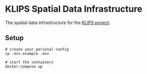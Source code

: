 # KLIPS Spatial Data Infrastructure

The spatial data infrastructure for the [KLIPS project](http://www.klips-projekt.de/).

## Setup


```shell
# create your personal config
cp .env.example .env

# start the containers
docker-compose up
```

